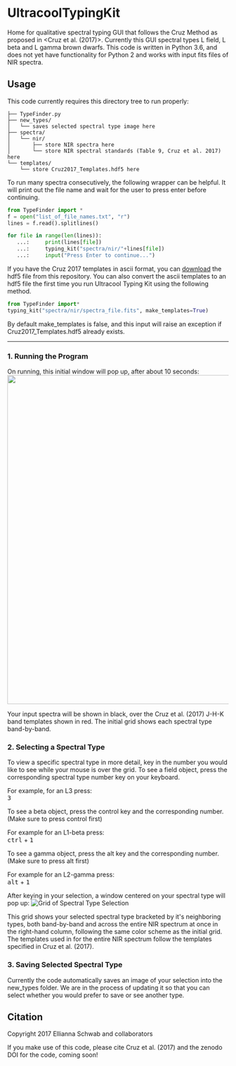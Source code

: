 # UltracoolTypingKit
Home for qualitative spectral typing GUI that follows the Cruz Method as proposed in <Cruz et al. (2017)>.
Currently this GUI spectral types L field, L beta and L gamma brown dwarfs.
This code is written in Python 3.6, and does not yet have functionality for Python 2 and works with
input fits files of NIR spectra.
   

## Usage

This code currently requires this directory tree to run properly:

```
├── TypeFinder.py  
├── new_types/  
│   └── saves selected spectral type image here  
├── spectra/    
│   └── nir/  
│       ├── store NIR spectra here  
│       └── store NIR spectral standards (Table 9, Cruz et al. 2017) here    
└── templates/  
    └── store Cruz2017_Templates.hdf5 here  
 ```

To run many spectra consecutively, the following wrapper can be helpful.
It will print out the file name and wait for the user to press enter before continuing.

```python
from TypeFinder import *
f = open("list_of_file_names.txt", "r")
lines = f.read().splitlines()

for file in range(len(lines)):                        
   ...:     print(lines[file])
   ...:     typing_kit("spectra/nir/"+lines[file])
   ...:     input("Press Enter to continue...")

```
   
If you have the Cruz 2017 templates in ascii format, you can [download](.../blob/master/templates/Cruz2017_Templates.hdf5) 
the hdf5 file from this repository.
You can also convert the ascii templates to an hdf5 file the first time you run Ultracool Typing Kit 
using the following method.

```python
from TypeFinder import*
typing_kit("spectra/nir/spectra_file.fits", make_templates=True)

```
   
By default make_templates is false, and this input will raise an exception if Cruz2017_Templates.hdf5 already exists.

   
---
   

### 1. Running the Program
On running, this initial window will pop up, after about 10 seconds:
<img src="https://raw.githubusercontent.com/elliesch/UltracoolTypingKit/master/opengrid.png" width="750">

Your input spectra will be shown in black, over the Cruz et al. (2017) J-H-K band templates shown in red.
The initial grid shows each spectral type band-by-band.

   
   

### 2. Selecting a Spectral Type
To view a specific spectral type in more detail, key in the number you would like to see while your mouse is over the grid.
To see a field object, press the corresponding spectral type number key on your keyboard.

For example, for an L3 press:  
<kbd>3</kbd>


To see a beta object, press the control key and the corresponding number. (Make sure to press control first)

For example for an L1-beta press:  
<kbd>ctrl</kbd> + <kbd>1</kbd>


To see a gamma object, press the alt key and the corresponding number. (Make sure to press alt first)

For example for an L2-gamma press:  
<kbd>alt</kbd> + <kbd>1</kbd>

After keying in your selection, a window centered on your spectral type will pop up:
 ![Grid of Spectral Type Selection](https://raw.githubusercontent.com/elliesch/UltracoolTypingKit/master/L3.png)

This grid shows your selected spectral type bracketed by it's neighboring types, both band-by-band and across
the entire NIR spectrum at once in the right-hand column, following the same color scheme as the initial grid. 
The templates used in for the entire NIR spectrum follow the templates specified in Cruz et al. (2017).

   
   

### 3. Saving Selected Spectral Type
Currently the code automatically saves an image of your selection into the new_types folder. We are in the process 
of updating it so that you can select whether you would prefer to save or see another type.

   

## Citation
Copyright 2017 Ellianna Schwab and collaborators

If you make use of this code, please cite Cruz et al. (2017) and the zenodo DOI for the code, coming soon!
